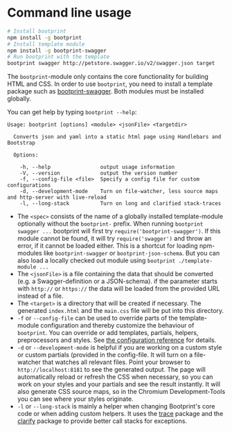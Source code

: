 # Command line usage

```bash
# Install bootprint
npm install -g bootprint
# Install template module
npm install -g bootprint-swagger
# Run bootprint with the template
bootprint swagger http://petstore.swagger.io/v2/swagger.json target
```

The `bootprint`-module only contains the core functionality for building HTML and CSS.
In order to use `bootprint`, you need to install a template package such as [bootprint-swagger](https://npmjs.com/package/bootprint-swagger).
Both modules must be installed globally.

You can get help by typing `bootprint --help`:

```
Usage: bootprint [options] <module> <jsonFile> <targetdir>

  Converts json and yaml into a static html page using Handlebars and Bootstrap

  Options:

    -h, --help                output usage information
    -V, --version             output the version number
    -f, --config-file <file>  Specify a config file for custom configurations
    -d, --development-mode    Turn on file-watcher, less source maps and http-server with live-reload
    -l, --long-stack          Turn on long and clarified stack-traces
``` 

* The `<spec>` consists of the name of a globally installed template-module optionally without the `bootprint-` prefix.
    When running `bootprint swagger ...` bootprint will first try `require('bootprint-swagger')`. If this module
    cannot be found, it will try `require('swagger')` and throw an error, if it cannot be loaded either. 
    This is a shortcut for loading npm-modules like `bootprint-swagger` or `bootprint-json-schema`. But you can also 
    load a locally checked out module using `bootprint ./template-module ...`
* The `<jsonFile>` is a file containing the data that should be converted (e.g. a Swagger-definition or a JSON-schema).
    if the parameter starts with `http://` or `https://` the data will be loaded from the provided URL instead of a file.
* The `<target>` is a directory that will be created if necessary. The generated `index.html` and the `main.css` file will be put
    into this directory.
* `-f` or `--config-file` can be used to override parts of the template-module configuration and thereby customize the behaviour of 
    `bootprint`. You can override or add templates, partials, helpers, preprocessors and styles.
    See [the configuration reference](config.md) for details.
* `-d` or `--development-mode` is helpful if you are working on a custom style or custom partials (provided in
    the config-file. It will turn on a file-watcher that watches all relevant files. 
    Point your browser to `http://localhost:8181` to see the generated output. The page will automatically reload or refresh 
    the CSS when necessary, so you can work on your styles and your partials and see the result instantly. It will also
    generate CSS source maps, so in the Chromium Development-Tools
    you can see where your styles originate.
* `-l` or `--long-stack` is mainly a helper when changing Bootprint's core code or when adding custom helpers. 
    It uses the [trace](https://npmjs.com/package/trace) package and the [clarify](https://npmjs.com/package/clarify) package to provide better call stacks for exceptions.

            
